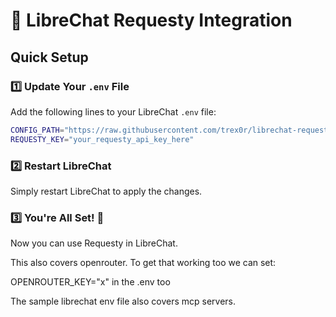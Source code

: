 # 🚀 LibreChat Requesty Integration

## Quick Setup

### 1️⃣ Update Your `.env` File
Add the following lines to your LibreChat `.env` file:

```bash
CONFIG_PATH="https://raw.githubusercontent.com/trex0r/librechat-requesty/refs/heads/main/librechat-env.yaml"
REQUESTY_KEY="your_requesty_api_key_here"
```

### 2️⃣ Restart LibreChat
Simply restart LibreChat to apply the changes.

### 3️⃣ You're All Set! 🎉
Now you can use Requesty in LibreChat.

This also covers openrouter. To get that working too we can set:

OPENROUTER_KEY="x" in the .env too

The sample librechat env file also covers mcp servers.
